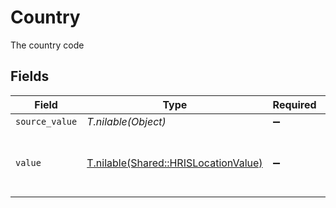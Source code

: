 # Country

The country code


## Fields

| Field                                                                            | Type                                                                             | Required                                                                         | Description                                                                      | Example                                                                          |
| -------------------------------------------------------------------------------- | -------------------------------------------------------------------------------- | -------------------------------------------------------------------------------- | -------------------------------------------------------------------------------- | -------------------------------------------------------------------------------- |
| `source_value`                                                                   | *T.nilable(Object)*                                                              | :heavy_minus_sign:                                                               | N/A                                                                              |                                                                                  |
| `value`                                                                          | [T.nilable(Shared::HRISLocationValue)](../../models/shared/hrislocationvalue.md) | :heavy_minus_sign:                                                               | The ISO3166-1 Alpha2 Code of the Country                                         | US                                                                               |